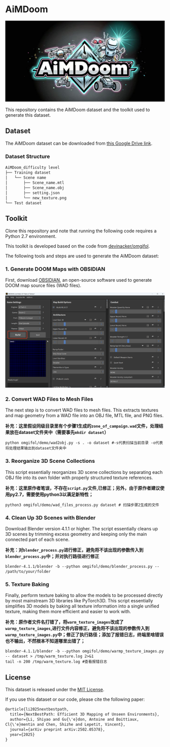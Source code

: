 # AiMDoom

![Logo](img/logo.jpg)

This repository contains the AiMDoom dataset and the toolkit used to generate this dataset.

## Dataset

The AiMDoom dataset can be downloaded from [this Google Drive link](https://drive.google.com/drive/folders/1fwhCrxmrJnpdK-egawoX2OYHUxnxAwr-?usp=sharing).

### Dataset Structure

```
AiMDoom_difficulty level
├── Training dataset
│   └── Scene name
│       ├── Scene_name.mtl
│       ├── Scene_name.obj
│       ├── setting.json
│       └── new_texture.png
└── Test dataset
```

## Toolkit

Clone this repository and note that running the following code requires a Python 2.7 environment.

This toolkit is developed based on the code from [devinacker/omgifol](https://github.com/devinacker/omgifol).

The following tools and steps are used to generate the AiMDoom dataset:

### 1. Generate DOOM Maps with OBSIDIAN

First, download [OBSIDIAN](https://obsidian-level-maker.github.io/), an open-source software used to generate DOOM map source files (WAD files).

![Select your desired settings and click Build](img/obsidian.png)

### 2. Convert WAD Files to Mesh Files

The next step is to convert WAD files to mesh files. This extracts textures and map geometry from a WAD file into an OBJ file, MTL file, and PNG files.

**补充：这里假设同级目录里有个步骤1生成的`zone_of_campaign.wad`文件，处理结果放在dataset文件夹中（需要事先`mkdir dataset`）**

```
python omgifol/demo/wad2obj.py -s . -o dataset #-s代表扫描当前目录 -o代表将处理结果输出到dataset文件夹中
```

### 3. Reorganize 3D Scene Collections

This script essentially reorganizes 3D scene collections by separating each OBJ file into its own folder with properly structured texture references.

**补充：这里原作者笔误，不存在`script.py`文件,已修正；另外，由于原作者建议使用py2.7，需要使用python3以满足新特性；**

```
python3 omgifol/demo/wad_files_process.py dataset # 扫描步骤2生成的文件
```

### 4. Clean Up 3D Scenes with Blender

Download Blender version 4.1.1 or higher. The script essentially cleans up 3D scenes by trimming excess geometry and keeping only the main connected part of each scene.

**补充：对`blender_process.py`进行修正，避免将不该出现的参数传入到`blender_process.py`中；并对执行路径进行修正**

```
blender-4.1.1/blender -b --python omgifol/demo/blender_process.py -- /path/to/your/folder
```

### 5. Texture Baking

Finally, perform texture baking to allow the models to be processed directly by most mainstream 3D libraries like PyTorch3D. This script essentially simplifies 3D models by baking all texture information into a single unified texture, making them more efficient and easier to work with.

**补充：原作者文件名打错了，将`warm_texture_images`改成了`warmp_texture_images`,进行文件内容修正，避免将不该出现的参数传入到`warmp_texture_images.py`中；修正了执行路径；添加了报错日志，终端里啥错误也不输出，不然根本不知道哪里出错了；**

```
blender-4.1.1/blender -b --python omgifol/demo/warmp_texture_images.py -- dataset > /tmp/warm_texture.log 2>&1
tail -n 200 /tmp/warm_texture.log #查看报错日志
```

## License
This dataset is released under the [MIT License](LICENSE).

If you use this dataset or our code, please cite the following paper:

```
@article{li2025nextbestpath,
  title={NextBestPath: Efficient 3D Mapping of Unseen Environments},
  author={Li, Shiyao and Gu{\'e}don, Antoine and Boittiaux, Cl{\'e}mentin and Chen, Shizhe and Lepetit, Vincent},
  journal={arXiv preprint arXiv:2502.05378},
  year={2025}
}
```
